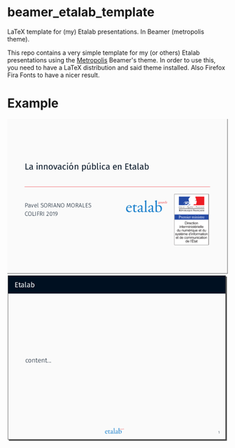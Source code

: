 # beamer_etalab_template
LaTeX template for (my) Etalab presentations. In Beamer (metropolis theme).  

This repo contains a very simple template for my (or others) Etalab presentations using the [Metropolis](https://github.com/matze/mtheme) Beamer's theme.
In order to use this, you need to have a LaTeX distribution and said theme installed. Also Firefox Fira Fonts to have a nicer result.

# Example

![Alt text](/fig/example1.png?raw=true "Title Slide")
![Alt text](/fig/example2.png?raw=true "Normal Slide")
